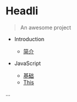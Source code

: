 # Headli

> An awesome project

* Introduction
    * [简介](README.md)

* JavaScript
    * [基础](/javascript/base.md)
    * [This](/javascript/this.md)

...